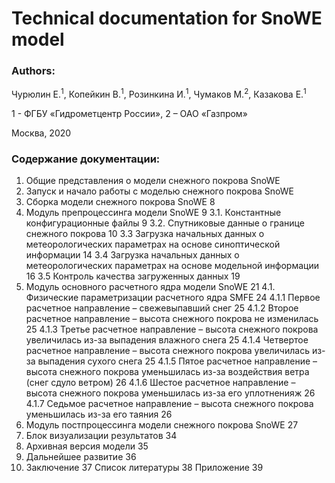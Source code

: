 # Technical documentation for SnoWE model

### Authors:
<p align="justify">
Чурюлин Е.<sup>1</sup>, Копейкин В.<sup>1</sup>, Розинкина И.<sup>1</sup>, Чумаков М.<sup>2</sup>, Казакова Е.<sup>1</sup>
</p>

1 - ФГБУ «Гидрометцентр России», 2 – ОАО «Газпром»
  
Москва, 2020
  
### Содержание документации:
  
1. Общие представления о модели снежного покрова SnoWE
2. Запуск и начало работы с моделью снежного покрова SnoWE
  1. Сборка модели снежного покрова SnoWE	8
3. Модуль препроцессинга модели SnoWE	9
3.1. Константные конфигурационные файлы	9
3.2. Спутниковые данные о границе снежного покрова	10
3.3 Загрузка начальных данных о метеорологических параметрах на основе синоптической информации	14
3.4 Загрузка начальных данных о метеорологических параметрах на основе модельной информации	16
3.5 Контроль качества загруженных данных	19
4. Модуль основного расчетного ядра модели SnoWE	21
4.1. Физические параметризации расчетного ядра SMFE	24
4.1.1 Первое расчетное направление – свежевыпавший снег	25
4.1.2 Второе расчетное направление – высота снежного покрова не изменилась	25
4.1.3 Третье расчетное направление – высота снежного покрова увеличилась  из-за выпадения влажного снега	25
4.1.4 Четвертое расчетное направление – высота снежного покрова увеличилась  из-за выпадения сухого снега	25
4.1.5 Пятое расчетное направление – высота снежного покрова уменьшилась  из-за воздействия ветра (снег сдуло ветром)	26
4.1.6 Шестое расчетное направление – высота снежного покрова уменьшилась  из-за его уплотненияж	26
4.1.7 Седьмое расчетное направление – высота снежного покрова уменьшилась  из-за его таяния 		26
5. Модуль постпроцессинга модели снежного покрова SnoWE	27
6. Блок визуализации результатов	34
7. Архивная версия модели	35
8. Дальнейшее развитие	36
9. Заключение	37
Список литературы	38
Приложение	39

